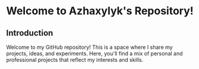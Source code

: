 # Welcome to Azhaxylyk's Repository!

## Introduction
Welcome to my GitHub repository! This is a space where I share my projects, ideas, and experiments. Here, you'll find a mix of personal and professional projects that reflect my interests and skills.